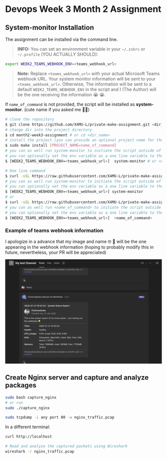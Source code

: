 # Devops Week 3 Month 2 Assignment

## System-monitor Installation

The assignment can be installed via the command line.

> **INFO:** You can set an environment variable in your `~/.zshrc` or `~/.profile` (YOU ACTUALLY SHOULD):

```bash
export WEEK2_TEAMS_WEBHOOK_ENV=<teams_webhook_url>
```

> **Note:** Replace `<teams_webhook_url>` with your actual Microsoft Teams webhook URL.
Your system monitor information will be sent to your `<teams_webhook_url>`. Otherwise, The information will be sent to a default `WEEK2_TEAMS_WEBHOOK_ENV` in the script and I (The Author) will be the one receiving the information 😭 😭.

If `name_of_command` is not provided, the script will be installed as **system-monitor**. (cute name if you asked me 🌚🌚)

```bash
# clone the repository
$ git clone https://github.com/X4MU-L/private-make-assignment.git <dir_name>
# change dir into the project directory
$ cd month2-week3-assignment # or cd <dir_name>
# install the project (you can provide an optional project name for the script)
$ sudo make install [PROJECT_NAME=name_of_command]
# you can as well run system-monitor to initiate the script outside of the systemd
# you can optionally set the env variable as a one line variable to the shell session (best to export to the shell session 😪 or add to ~/.zshrc or ~/.profile for the systemd Use)
$ [WEEK2_TEAMS_WEBHOOK_ENV=<teams_webhook_url>]  system-monitor # or <name_of_command>
```

```bash
# One line command
$ curl -sSL https://raw.githubusercontent.com/X4MU-L/private-make-assignment/main/install.sh | sudo bash
# you can as well run system-monitor to initiate the script outside of the systemd
# you can optionally set the env variable as a one line variable to the shell session (best to export to the shell session 😪 or add to ~/.zshrc or ~/.profile for the systemd Use)
$ [WEEK2_TEAMS_WEBHOOK_ENV=<teams_webhook_url>] system-monitor
# or
$ curl -sSL https://raw.githubusercontent.com/X4MU-L/private-make-assignment/main/install.sh | sudo bash -s -- <name_of_command>
# you can as well run <name_of_command> to initiate the script outside of the systemd
# you can optionally set the env variable as a one line variable to the shell session (best to export to the shell session 😪 or add to ~/.zshrc or ~/.profile for the systemd Use)
$ [WEEK2_TEAMS_WEBHOOK_ENV=<teams_webhook_url>]  <name_of_command>

```

### Example of teams webhook information

I apologize in a advance that my image and name 🤓 🌚 will be the one appearing in the webhook information (hoping to probably modify this in future, nevertheless, your PR will be appreciated)

![System Monitor information](system-monitor.png)

## Create Nginx server and capture and analyze packages

```bash
sudo bash capture_nginx
# or run
sudo ./capture_nginx
```

```bash
sudo tcpdump -i any port 80 -w nginx_traffic.pcap
```

In a different terminal:

```bash
curl http://localhost
```

```bash
# Read and analyze the captured packets using Wireshark
wireshark -r nginx_traffic.pcap
```
